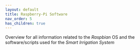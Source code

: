 ```yaml
---
layout: default
title: Raspberry-Pi Software
nav_order: 5
has_children: true
---
```


Overview for all information related to the *Raspbian* OS and the software/scripts used for the *Smart Irrigation System*
